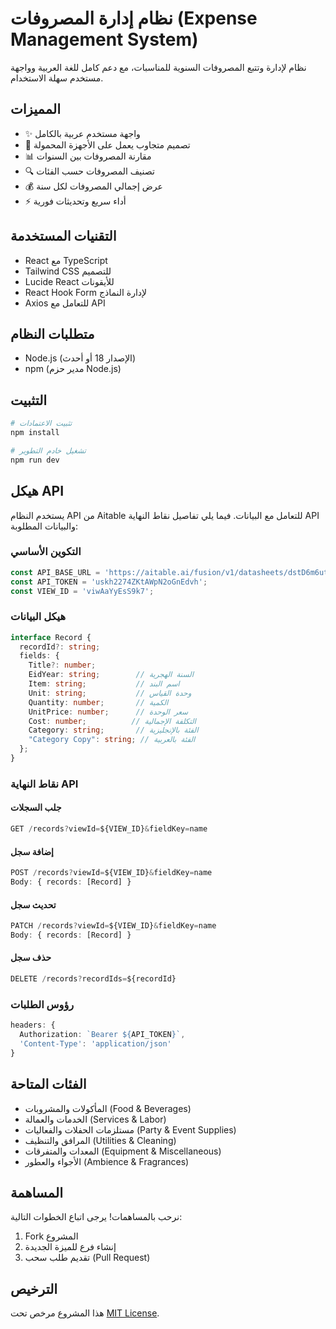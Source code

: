 # نظام إدارة المصروفات (Expense Management System)

نظام لإدارة وتتبع المصروفات السنوية للمناسبات، مع دعم كامل للغة العربية وواجهة مستخدم سهلة الاستخدام.

## المميزات

- ✨ واجهة مستخدم عربية بالكامل
- 📱 تصميم متجاوب يعمل على الأجهزة المحمولة
- 📊 مقارنة المصروفات بين السنوات
- 🔍 تصنيف المصروفات حسب الفئات
- 💰 عرض إجمالي المصروفات لكل سنة
- ⚡️ أداء سريع وتحديثات فورية

## التقنيات المستخدمة

- React مع TypeScript
- Tailwind CSS للتصميم
- Lucide React للأيقونات
- React Hook Form لإدارة النماذج
- Axios للتعامل مع API

## متطلبات النظام

- Node.js (الإصدار 18 أو أحدث)
- npm (مدير حزم Node.js)

## التثبيت

```bash
# تثبيت الاعتمادات
npm install

# تشغيل خادم التطوير
npm run dev
```

## هيكل API

يستخدم النظام API من Aitable للتعامل مع البيانات. فيما يلي تفاصيل نقاط النهاية API والبيانات المطلوبة:

### التكوين الأساسي

```typescript
const API_BASE_URL = 'https://aitable.ai/fusion/v1/datasheets/dstD6m6utUlC8Sub2q';
const API_TOKEN = 'uskh2274ZKtAWpN2oGnEdvh';
const VIEW_ID = 'viwAaYyEsS9k7';
```

### هيكل البيانات

```typescript
interface Record {
  recordId?: string;
  fields: {
    Title?: number;
    EidYear: string;        // السنة الهجرية
    Item: string;           // اسم البند
    Unit: string;           // وحدة القياس
    Quantity: number;       // الكمية
    UnitPrice: number;      // سعر الوحدة
    Cost: number;          // التكلفة الإجمالية
    Category: string;       // الفئة بالإنجليزية
    "Category Copy": string; // الفئة بالعربية
  };
}
```

### نقاط النهاية API

#### جلب السجلات
```typescript
GET /records?viewId=${VIEW_ID}&fieldKey=name
```

#### إضافة سجل
```typescript
POST /records?viewId=${VIEW_ID}&fieldKey=name
Body: { records: [Record] }
```

#### تحديث سجل
```typescript
PATCH /records?viewId=${VIEW_ID}&fieldKey=name
Body: { records: [Record] }
```

#### حذف سجل
```typescript
DELETE /records?recordIds=${recordId}
```

### رؤوس الطلبات

```typescript
headers: {
  Authorization: `Bearer ${API_TOKEN}`,
  'Content-Type': 'application/json'
}
```

## الفئات المتاحة

- المأكولات والمشروبات (Food & Beverages)
- الخدمات والعمالة (Services & Labor)
- مستلزمات الحفلات والفعاليات (Party & Event Supplies)
- المرافق والتنظيف (Utilities & Cleaning)
- المعدات والمتفرقات (Equipment & Miscellaneous)
- الأجواء والعطور (Ambience & Fragrances)

## المساهمة

نرحب بالمساهمات! يرجى اتباع الخطوات التالية:

1. Fork المشروع
2. إنشاء فرع للميزة الجديدة
3. تقديم طلب سحب (Pull Request)

## الترخيص

هذا المشروع مرخص تحت [MIT License](LICENSE).